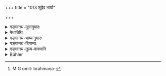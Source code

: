 +++
title = "013 शूद्रैव भार्या"

+++

<details><summary>गङ्गानथ-मूलानुवादः</summary>

For the Śūdra, the Śūdra girl. alone has been ordained to be the wife; for the Vaiśya, she as also the girl of his own caste; for the Kṣatriya, those two as also the girl of his own caste; and for the Brāhmaṇa those three as also the girl of his own caste—(13).
</details>

<details><summary>मेधातिथिः</summary>

वर्णभेदे सति सवर्णानियमः । यथैव ब्राह्मणस्य क्षत्रियादिस् त्रयो भवन्ति एवं **शूद्रस्य** जातिन्यूना रजकतक्षकादिस्त्रियः प्राप्ताः । अतः सवर्णेयम् उच्यते । उत्कृष्टजातीया तु पूर्वत्र क्रमग्रहणाद् अप्राप्ता । 

- **सा च** शूद्रा **स्वा च** वईश्या **वैश्यस्य** । **ते च** वैश्याशुद्रे **स्वा च राजन्यस्य** । एवम् **अग्रजन्मनो** ब्राह्मणस्य । ब्राह्मणक्रमेण[^६४] निर्देशे कर्तव्ये शूद्रप्रक्रमेण निर्देशः पूर्वोक्तम् एवार्थम् उपोद्बलयति । यद् उक्तम् "विकल्प आनुपूर्व्येण नावश्यं समुच्चयः" ॥ ३.१३ ॥


[^६४]:
     M G omit: brāhmaṇa-
</details>

<details><summary>गङ्गानथ-भाष्यानुवादः</summary>

There being a distinction of castes, ‘one’s own caste’ constitutes the (upward) limit. Just as for the Brāhmaṇa, there are Kṣatriya and other wives, so it would seem as if for the Śūdra also there would be wives belonging to the lower orders of ‘washer-woman and carpenter.’ In order to preclude this possibility, the text lays down the restriction that the *Śūdra* can have a wife from his own caste only. A wife of the higher caste is precluded by the qualifying phrase, ‘in due order,’ in the preceding verse.

‘*She*’—*i.e*., the Śūdra woman—‘*and girl of his own caste*’—*i.e*., the Vaiśya woman—‘for the Vaiśya.’

‘*Those two*’—the Vaiśya woman and the Śūdra woman,—‘*and* *the girl of his own caste*’— ‘*for the Kṣatriya*.’

Similarly, ‘*for the Brāhmaṇa*.’

The right order would appear to be that the verse should begin with the ‘*Brāhmaṇa*,’ but it begins with the ‘*Śūdra*’ which only goes to lend strength to the aforesaid notion (that a wife of the higher class is not permitted).

In this connection, it has been declared that ‘what is meant by the text is that there should be *option* in order, and not a combination of all (the several kinds of wives).’—(13)
</details>

<details><summary>गङ्गानथ-टिप्पन्यः</summary>

Hopkins compares this with the Mahābhārata 13, 47. 8.

This verse is quoted in *Parāśaramādhava* (Ācāra, p. 404) as an amplification of what has been declared in the latter half of the preceding verse;—in *Vīramitrodaya* (Saṃskāra, p. 740) along with the preceding verse; and in *Aparārka*, (p. 88), which adds that what is stated hero is permissible only in the case of people moved by lust, and not of those who are subject to righteousness; so that these are to be regarded as ‘inferior—‘*Kramaśaḥ*’ (verse 12) in due order, not in any topsy-turvy ‘order—in *Smṛtikaumudī* (p. 3), which observes that the
*eva* in ‘*śūdraiva*’ is meant to preclude marriage of the ‘inverse’
order;—*i.e*., where the bridegroom’s caste is lower than that of the bride;—and in *Smṛticandrikā* (Saṃskāra, p. 206), which adds that this pertains to marriage for pleasure’s sake.
</details>

<details><summary>गङ्गानथ-तुल्य-वाक्यानि</summary>

**(verses 3.12-13)**

See Comparative notes for [Verse 3.12].
</details>

<details><summary>Bühler</summary>

013	It is declared that a Sudra woman alone (can be) the wife of a Sudra, she and one of his own caste (the wives) of a Vaisya, those two and one of his own caste (the wives) of a Kshatriya, those three and one of his own caste (the wives) of a Brahmana.
</details>
